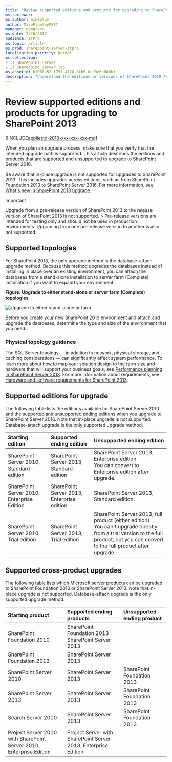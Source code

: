 ```yaml
---
title: "Review supported editions and products for upgrading to SharePoint 2013"
ms.reviewer: 
ms.author: mikeplum
author: MikePlumleyMSFT
manager: pamgreen
ms.date: 7/26/2017
audience: ITPro
ms.topic: article
ms.prod: sharepoint-server-itpro
localization_priority: Normal
ms.collection:
- IT_Sharepoint_Server
- IT_Sharepoint_Server_Top
ms.assetid: b1088a52-179f-4120-8fb5-0ed3e6c088b1
description: "Understand the editions or versions of SharePoint 2010 Products that you can upgrade to specific editions or versions of SharePoint 2013."
---
```


# Review supported editions and products for upgrading to SharePoint 2013

[!INCLUDE[appliesto-2013-xxx-xxx-xxx-md](../includes/appliesto-2013-xxx-xxx-xxx-md.md)] 
  
When you plan an upgrade process, make sure that you verify that the intended upgrade path is supported. This article describes the editions and products that are supported and unsupported to upgrade to SharePoint Server 2016. 
  
Be aware that in-place upgrade is not supported for upgrades to SharePoint 2013. This includes upgrades across editions, such as from SharePoint Foundation 2013 to SharePoint Server 2016. For more information, see [What's new in SharePoint 2013 upgrade](/previous-versions/office/sharepoint-server-2010/ee617150(v=office.14)).
  
> [!IMPORTANT]
> Upgrade from a pre-release version of SharePoint 2013 to the release version of SharePoint 2013 is not supported. > Pre-release versions are intended for testing only and should not be used in production environments. Upgrading from one pre-release version to another is also not supported. 
  
## Supported topologies
<a name="topologies"> </a>

For SharePoint 2013, the only upgrade method is the database-attach upgrade method. Because this method upgrades the databases instead of installing in place over an existing environment, you can attach the databases from a stand-alone installation to server farm (Complete) installation if you want to expand your environment. 
  
**Figure: Upgrade to either stand-alone or server farm (Complete) topologies**

![Upgrade to either stand-alone or farm](../media/SP15Upgrade_SupportedTopologiesforUpgrade.gif)
  
Before you create your new SharePoint 2013 environment and attach and upgrade the databases, determine the type and size of the environment that you need.
  
### Physical topology guidance
<a name="section6"> </a>

The SQL Server topology — in addition to network, physical storage, and caching considerations — can significantly affect system performance. To learn more about how to map your solution design to the farm size and hardware that will support your business goals, see [Performance planning in SharePoint Server 2013](../administration/performance-planning-in-sharepoint-server-2013.md). For more information about requirements, see [Hardware and software requirements for SharePoint 2013](../install/hardware-and-software-requirements-0.md).
  
## Supported editions for upgrade
<a name="editions"> </a>

The following table lists the editions available for SharePoint Server 2010 and the supported and unsupported ending editions when you upgrade to SharePoint Server 2016. Note that in-place upgrade is not supported. Database-attach upgrade is the only supported upgrade method. 
  
|**Starting edition**|**Supported ending edition**|**Unsupported ending edition**|
|:-----|:-----|:-----|
|SharePoint Server 2010, Standard edition  <br/> |SharePoint Server 2013, Standard edition  <br/> |SharePoint Server 2013, Enterprise edition  <br/> You can convert to Enterprise edition after upgrade.  <br/> |
|SharePoint Server 2010, Enterprise Edition  <br/> |SharePoint Server 2013, Enterprise edition  <br/> |SharePoint Server 2013, Standard edition.  <br/> |
|SharePoint Server 2010, Trial edition  <br/> |SharePoint Server 2013, Trial edition  <br/> |SharePoint Server 2013, full product (either edition)  <br/> You can't upgrade directly from a trial version to the full product, but you can convert to the full product after upgrade.  <br/> |
   
## Supported cross-product upgrades
<a name="product"> </a>

The following table lists which Microsoft server products can be upgraded to SharePoint Foundation 2013 or SharePoint Server 2013. Note that in-place upgrade is not supported. Database-attach upgrade is the only supported upgrade method.
  
|**Starting product**|**Supported ending products**|**Unsupported ending product**|
|:-----|:-----|:-----|
|SharePoint Foundation 2010  <br/> |SharePoint Foundation 2013  <br/> SharePoint Server 2013  <br/> ||
|SharePoint Foundation 2013  <br/> |SharePoint Server 2013  <br/> ||
|SharePoint Server 2010  <br/> |SharePoint Server 2013  <br/> |SharePoint Foundation 2013  <br/> |
|SharePoint Server 2013  <br/> |SharePoint Server 2013  <br/> |SharePoint Foundation 2013  <br/> |
|Search Server 2010  <br/> |SharePoint Server 2013  <br/> |SharePoint Foundation 2013  <br/> |
|Project Server 2010 with SharePoint Server 2010, Enterprise Edition  <br/> |Project Server with SharePoint Server 2013, Enterprise Edition  <br/> ||
   


